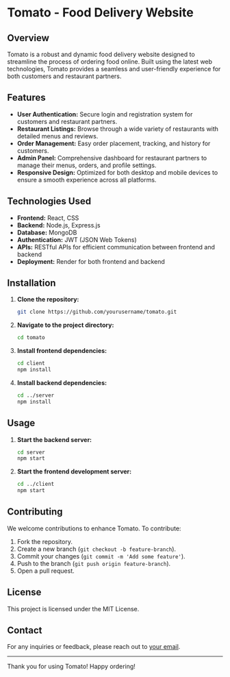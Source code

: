 # Tomato - Food Delivery Website

## Overview

Tomato is a robust and dynamic food delivery website designed to streamline the process of ordering food online. Built using the latest web technologies, Tomato provides a seamless and user-friendly experience for both customers and restaurant partners.

## Features

- **User Authentication:** Secure login and registration system for customers and restaurant partners.
- **Restaurant Listings:** Browse through a wide variety of restaurants with detailed menus and reviews.
- **Order Management:** Easy order placement, tracking, and history for customers.
- **Admin Panel:** Comprehensive dashboard for restaurant partners to manage their menus, orders, and profile settings.
- **Responsive Design:** Optimized for both desktop and mobile devices to ensure a smooth experience across all platforms.

## Technologies Used

- **Frontend:** React, CSS
- **Backend:** Node.js, Express.js
- **Database:** MongoDB
- **Authentication:** JWT (JSON Web Tokens)
- **APIs:** RESTful APIs for efficient communication between frontend and backend
- **Deployment:** Render for both frontend and backend

## Installation

1. **Clone the repository:**
   ```bash
   git clone https://github.com/yourusername/tomato.git
   ```
2. **Navigate to the project directory:**
   ```bash
   cd tomato
   ```
3. **Install frontend dependencies:**
   ```bash
   cd client
   npm install
   ```
4. **Install backend dependencies:**
   ```bash
   cd ../server
   npm install
   ```

## Usage

1. **Start the backend server:**
   ```bash
   cd server
   npm start
   ```
2. **Start the frontend development server:**
   ```bash
   cd ../client
   npm start
   ```

## Contributing

We welcome contributions to enhance Tomato. To contribute:

1. Fork the repository.
2. Create a new branch (`git checkout -b feature-branch`).
3. Commit your changes (`git commit -m 'Add some feature'`).
4. Push to the branch (`git push origin feature-branch`).
5. Open a pull request.

## License

This project is licensed under the MIT License.

## Contact

For any inquiries or feedback, please reach out to [your email](mailto:youremail@example.com).

---

Thank you for using Tomato! Happy ordering!
